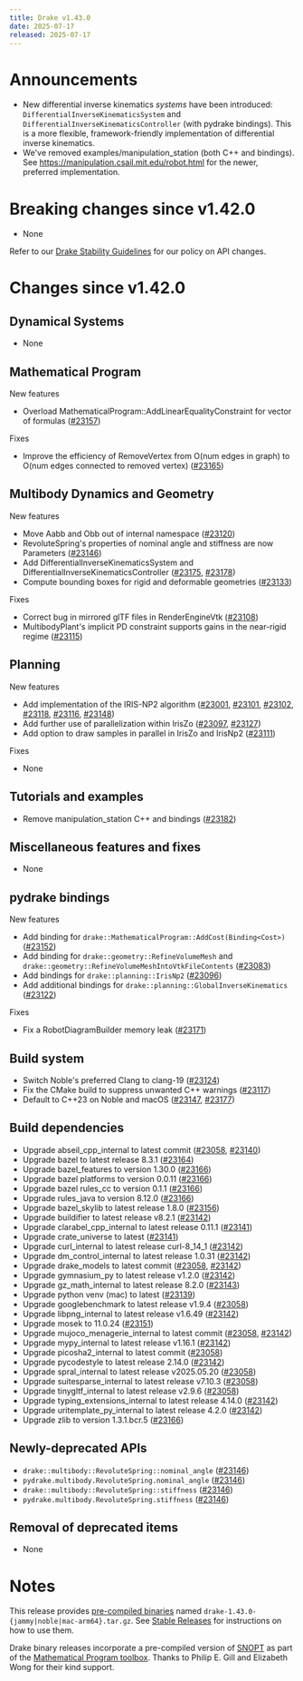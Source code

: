 ```yaml
---
title: Drake v1.43.0
date: 2025-07-17
released: 2025-07-17
---
```


# Announcements

* New differential inverse kinematics *systems* have been introduced: `DifferentialInverseKinematicsSystem` and `DifferentialInverseKinematicsController` (with pydrake bindings). This is a more flexible, framework-friendly implementation of differential inverse kinematics.
* We've removed examples/manipulation_station (both C++ and bindings). See https://manipulation.csail.mit.edu/robot.html for the newer, preferred implementation.

# Breaking changes since v1.42.0

* None

Refer to our [Drake Stability Guidelines](/stable.html) for our policy
on API changes.

# Changes since v1.42.0

## Dynamical Systems

<!-- <relnotes for systems go here> -->

* None

## Mathematical Program

<!-- <relnotes for solvers go here> -->

New features

* Overload MathematicalProgram::AddLinearEqualityConstraint for vector of formulas ([#23157][_#23157])

Fixes

* Improve the efficiency of RemoveVertex from O(num edges in graph) to O(num edges connected to removed vertex) ([#23165][_#23165])

## Multibody Dynamics and Geometry

<!-- <relnotes for geometry,multibody go here> -->

New features

* Move Aabb and Obb out of internal namespace ([#23120][_#23120])
* RevoluteSpring's properties of nominal angle and stiffness are now Parameters ([#23146][_#23146])
* Add DifferentialInverseKinematicsSystem and DifferentialInverseKinematicsController ([#23175][_#23175], [#23178][_#23178])
* Compute bounding boxes for rigid and deformable geometries ([#23133][_#23133])

Fixes

* Correct bug in mirrored glTF files in RenderEngineVtk ([#23108][_#23108])
* MultibodyPlant's implicit PD constraint supports gains in the near-rigid regime ([#23115][_#23115])

## Planning

<!-- <relnotes for planning go here> -->

New features

* Add implementation of the IRIS-NP2 algorithm ([#23001][_#23001], [#23101][_#23101], [#23102][_#23102], [#23118][_#23118], [#23116][_#23116], [#23148][_#23148])
* Add further use of parallelization within IrisZo ([#23097][_#23097], [#23127][_#23127])
* Add option to draw samples in parallel in IrisZo and IrisNp2 ([#23111][_#23111])

Fixes

* None

## Tutorials and examples

<!-- <relnotes for examples,tutorials go here> -->

* Remove manipulation_station C++ and bindings ([#23182][_#23182])


## Miscellaneous features and fixes

<!-- <relnotes for common,math,lcm,lcmtypes,manipulation,perception,visualization go here> -->

* None

## pydrake bindings

<!-- <relnotes for bindings go here> -->

New features

* Add binding for `drake::MathematicalProgram::AddCost(Binding<Cost>)` ([#23152][_#23152])
* Add binding for `drake::geometry::RefineVolumeMesh` and `drake::geometry::RefineVolumeMeshIntoVtkFileContents` ([#23083][_#23083])
* Add bindings for `drake::planning::IrisNp2` ([#23096][_#23096])
* Add additional bindings for `drake::planning::GlobalInverseKinematics` ([#23122][_#23122])

Fixes

* Fix a RobotDiagramBuilder memory leak ([#23171][_#23171])

## Build system

<!-- <relnotes for cmake,doc,setup,third_party,tools go here> -->

* Switch Noble's preferred Clang to clang-19 ([#23124][_#23124])
* Fix the CMake build to suppress unwanted C++ warnings ([#23117][_#23117])
* Default to C++23 on Noble and macOS ([#23147][_#23147], [#23177][_#23177])

## Build dependencies

<!-- <relnotes for workspace go here> -->

* Upgrade abseil_cpp_internal to latest commit ([#23058][_#23058], [#23140][_#23140])
* Upgrade bazel to latest release 8.3.1 ([#23164][_#23164])
* Upgrade bazel_features to version 1.30.0 ([#23166][_#23166])
* Upgrade bazel platforms to version 0.0.11 ([#23166][_#23166])
* Upgrade bazel rules_cc to version 0.1.1 ([#23166][_#23166])
* Upgrade rules_java to version 8.12.0 ([#23166][_#23166])
* Upgrade bazel_skylib to latest release 1.8.0 ([#23156][_#23156])
* Upgrade buildifier to latest release v8.2.1 ([#23142][_#23142])
* Upgrade clarabel_cpp_internal to latest release 0.11.1 ([#23141][_#23141])
* Upgrade crate_universe to latest ([#23141][_#23141])
* Upgrade curl_internal to latest release curl-8_14_1 ([#23142][_#23142])
* Upgrade dm_control_internal to latest release 1.0.31 ([#23142][_#23142])
* Upgrade drake_models to latest commit ([#23058][_#23058], [#23142][_#23142])
* Upgrade gymnasium_py to latest release v1.2.0 ([#23142][_#23142])
* Upgrade gz_math_internal to latest release 8.2.0 ([#23143][_#23143])
* Upgrade python venv (mac) to latest ([#23139][_#23139])
* Upgrade googlebenchmark to latest release v1.9.4 ([#23058][_#23058])
* Upgrade libpng_internal to latest release v1.6.49 ([#23142][_#23142])
* Upgrade mosek to 11.0.24 ([#23151][_#23151])
* Upgrade mujoco_menagerie_internal to latest commit ([#23058][_#23058], [#23142][_#23142])
* Upgrade mypy_internal to latest release v1.16.1 ([#23142][_#23142])
* Upgrade picosha2_internal to latest commit ([#23058][_#23058])
* Upgrade pycodestyle to latest release 2.14.0 ([#23142][_#23142])
* Upgrade spral_internal to latest release v2025.05.20 ([#23058][_#23058])
* Upgrade suitesparse_internal to latest release v7.10.3 ([#23058][_#23058])
* Upgrade tinygltf_internal to latest release v2.9.6 ([#23058][_#23058])
* Upgrade typing_extensions_internal to latest release 4.14.0 ([#23142][_#23142])
* Upgrade uritemplate_py_internal to latest release 4.2.0 ([#23142][_#23142])
* Upgrade zlib to version 1.3.1.bcr.5 ([#23166][_#23166])

## Newly-deprecated APIs

* `drake::multibody::RevoluteSpring::nominal_angle` ([#23146][_#23146])
* `pydrake.multibody.RevoluteSpring.nominal_angle` ([#23146][_#23146])
* `drake::multibody::RevoluteSpring::stiffness` ([#23146][_#23146])
* `pydrake.multibody.RevoluteSpring.stiffness` ([#23146][_#23146])

## Removal of deprecated items

* None

# Notes


This release provides [pre-compiled binaries](https://github.com/RobotLocomotion/drake/releases/tag/v1.43.0) named
``drake-1.43.0-{jammy|noble|mac-arm64}.tar.gz``. See [Stable Releases](/from_binary.html#stable-releases) for instructions on how to use them.

Drake binary releases incorporate a pre-compiled version of [SNOPT](https://ccom.ucsd.edu/~optimizers/solvers/snopt/) as part of the
[Mathematical Program toolbox](https://drake.mit.edu/doxygen_cxx/group__solvers.html). Thanks to
Philip E. Gill and Elizabeth Wong for their kind support.

<!-- <begin issue links> -->
[_#23001]: https://github.com/RobotLocomotion/drake/pull/23001
[_#23058]: https://github.com/RobotLocomotion/drake/pull/23058
[_#23083]: https://github.com/RobotLocomotion/drake/pull/23083
[_#23096]: https://github.com/RobotLocomotion/drake/pull/23096
[_#23097]: https://github.com/RobotLocomotion/drake/pull/23097
[_#23101]: https://github.com/RobotLocomotion/drake/pull/23101
[_#23102]: https://github.com/RobotLocomotion/drake/pull/23102
[_#23108]: https://github.com/RobotLocomotion/drake/pull/23108
[_#23111]: https://github.com/RobotLocomotion/drake/pull/23111
[_#23115]: https://github.com/RobotLocomotion/drake/pull/23115
[_#23116]: https://github.com/RobotLocomotion/drake/pull/23116
[_#23117]: https://github.com/RobotLocomotion/drake/pull/23117
[_#23118]: https://github.com/RobotLocomotion/drake/pull/23118
[_#23120]: https://github.com/RobotLocomotion/drake/pull/23120
[_#23122]: https://github.com/RobotLocomotion/drake/pull/23122
[_#23124]: https://github.com/RobotLocomotion/drake/pull/23124
[_#23127]: https://github.com/RobotLocomotion/drake/pull/23127
[_#23133]: https://github.com/RobotLocomotion/drake/pull/23133
[_#23139]: https://github.com/RobotLocomotion/drake/pull/23139
[_#23140]: https://github.com/RobotLocomotion/drake/pull/23140
[_#23141]: https://github.com/RobotLocomotion/drake/pull/23141
[_#23142]: https://github.com/RobotLocomotion/drake/pull/23142
[_#23143]: https://github.com/RobotLocomotion/drake/pull/23143
[_#23146]: https://github.com/RobotLocomotion/drake/pull/23146
[_#23147]: https://github.com/RobotLocomotion/drake/pull/23147
[_#23148]: https://github.com/RobotLocomotion/drake/pull/23148
[_#23151]: https://github.com/RobotLocomotion/drake/pull/23151
[_#23152]: https://github.com/RobotLocomotion/drake/pull/23152
[_#23156]: https://github.com/RobotLocomotion/drake/pull/23156
[_#23157]: https://github.com/RobotLocomotion/drake/pull/23157
[_#23164]: https://github.com/RobotLocomotion/drake/pull/23164
[_#23165]: https://github.com/RobotLocomotion/drake/pull/23165
[_#23166]: https://github.com/RobotLocomotion/drake/pull/23166
[_#23171]: https://github.com/RobotLocomotion/drake/pull/23171
[_#23175]: https://github.com/RobotLocomotion/drake/pull/23175
[_#23177]: https://github.com/RobotLocomotion/drake/pull/23177
[_#23178]: https://github.com/RobotLocomotion/drake/pull/23178
[_#23182]: https://github.com/RobotLocomotion/drake/pull/23182
<!-- <end issue links> -->

<!--
  Current oldest_commit fb76c9f44d3ac5d5e530e0c010f462fe40d94c4d (exclusive).
  Current newest_commit 2a041e59c6bf946cbf5516bb891bbbd7add8c853 (inclusive).
-->
